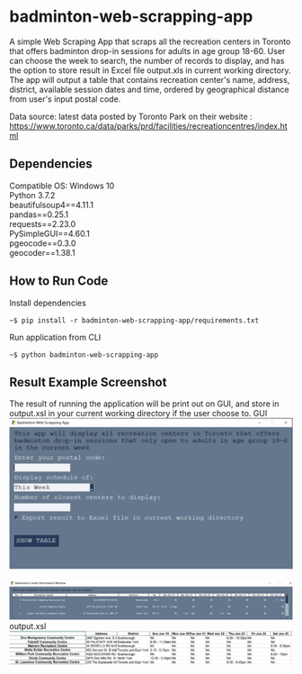 # badminton-web-scrapping-app
A simple Web Scraping App that scraps all the recreation centers in Toronto that offers badminton drop-in sessions for adults in age group 18-60. User can choose the week to search, the number of records to display, and has the option to store result in Excel file output.xls in current working directory. The app will output a table that contains recreation center's name, address, district, available session dates and time, ordered by geographical distance from user's input postal code.

Data source: latest data posted by Toronto Park on their website : https://www.toronto.ca/data/parks/prd/facilities/recreationcentres/index.html 

## Dependencies
Compatible OS: Windows 10\
Python 3.7.2\
beautifulsoup4==4.11.1\
pandas==0.25.1\
requests==2.23.0\
PySimpleGUI==4.60.1\
pgeocode==0.3.0\
geocoder==1.38.1

## How to Run Code
Install dependencies
```
~$ pip install -r badminton-web-scrapping-app/requirements.txt
```
Run application from CLI
```
~$ python badminton-web-scrapping-app
```
## Result Example Screenshot
The result of running the application will be print out on GUI, and store in output.xsl in your current working directory if the user choose to.
GUI
<br>
<img src="https://github.com/EmmaWuxy/badminton-web-scrapping-app/blob/main/images/gui_1.png"/>
<br>
<br>
<img src="https://github.com/EmmaWuxy/badminton-web-scrapping-app/blob/main/images/gui_2.png"/>
<br>
output.xsl
<br>
<img src="https://github.com/EmmaWuxy/badminton-web-scrapping-app/blob/main/images/result_example.png"/>
<br>
